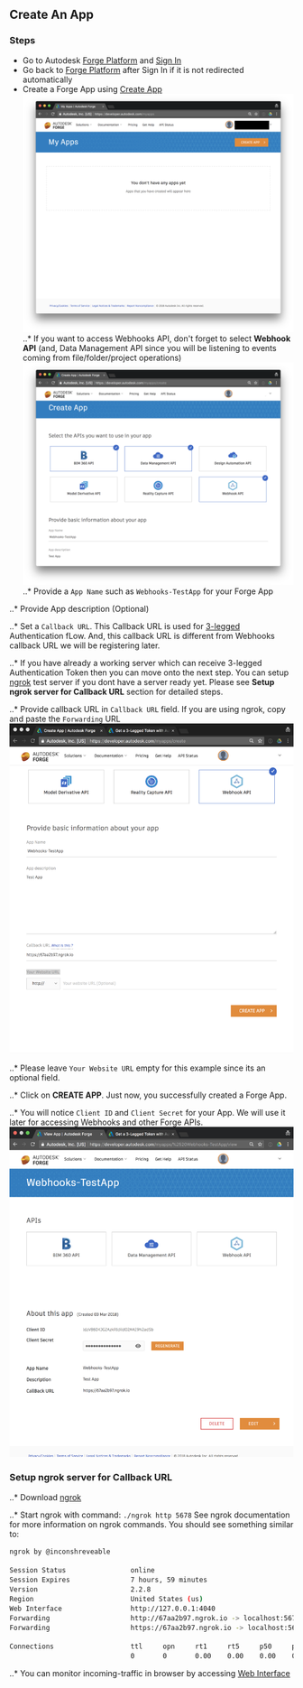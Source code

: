 ## Create An App

### Steps

* Go to Autodesk [Forge Platform](https://developer.autodesk.com/) and [Sign In](https://accounts.autodesk.com/Authentication/LogOn)
* Go back to [Forge Platform](https://developer.autodesk.com/) after Sign In if it is not redirected automatically
* Create a Forge App using [Create App](https://developer.autodesk.com/myapps)
![Create App 1](../image/1.png)
..* If you want to access Webhooks API, don't forget to select **Webhook API** (and, Data Management API since you will be listening to events coming from file/folder/project operations)
![Create App 2](../image/2.png)
..* Provide a `App Name` such as `Webhooks-TestApp` for your Forge App

..* Provide App description (Optional)

..* Set a `Callback URL`. This Callback URL is used for [3-legged](https://developer.autodesk.com/en/docs/oauth/v2/tutorials/get-3-legged-token/) Authentication fLow. And, this callback URL is different from Webhooks callback URL we will be registering later.

..* If you have already a working server which can receive 3-legged Authentication Token then you can move onto the next step. You can setup  [ngrok](https://ngrok.com) test server if you dont have a server ready yet. Please see **Setup ngrok server for Callback URL** section for detailed steps.

..* Provide callback URL in `Callback URL` field. If you are using ngrok, copy and paste the `Forwarding` URL
![Create App 3](../image/3.png)

..* Please leave `Your Website URL` empty for this example since its an optional field.

..* Click on **CREATE APP**. Just now, you successfully created a Forge App.

..* You will notice `Client ID` and `Client Secret` for your App. We will use it later for accessing Webhooks and other Forge APIs.
![Create App 4](../image/4.png)   


### Setup ngrok server for Callback URL

..* Download [ngrok](https://ngrok.com/download)

..* Start ngrok with command: `./ngrok http 5678` See ngrok documentation for more information on ngrok commands. You should see something similar to:
```sh
ngrok by @inconshreveable                                    

Session Status                online                                          
Session Expires               7 hours, 59 minutes                             
Version                       2.2.8                                           
Region                        United States (us)                              
Web Interface                 http://127.0.0.1:4040                           
Forwarding                    http://67aa2b97.ngrok.io -> localhost:5678      
Forwarding                    https://67aa2b97.ngrok.io -> localhost:5678     

Connections                   ttl     opn     rt1     rt5     p50     p90     
                              0       0       0.00    0.00    0.00    0.00
```

..* You can monitor incoming-traffic in browser by accessing [Web Interface](http://127.0.0.1:4040)
